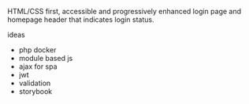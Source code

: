 HTML/CSS first, accessible and progressively enhanced login page and homepage header that indicates login status.

ideas

- php docker
- module based js
- ajax for spa
- jwt
- validation
- storybook
